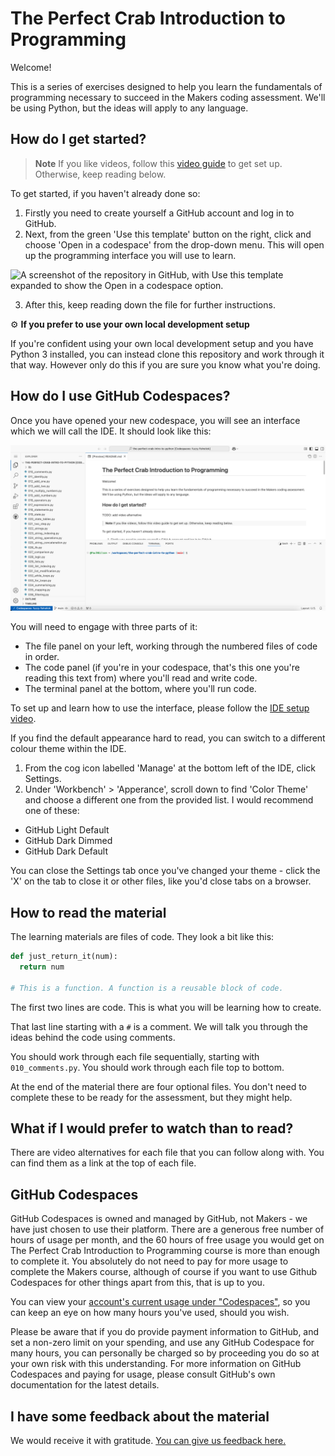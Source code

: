 # The Perfect Crab Introduction to Programming

Welcome!

This is a series of exercises designed to help you learn the fundamentals of
programming necessary to succeed in the Makers coding assessment. We'll be using
Python, but the ideas will apply to any language.

## How do I get started?

> **Note**
> If you like videos, follow this [video
> guide](https://vimeo.com/1061335416/4f5eb4a48f) to get set up. Otherwise, keep
> reading below.

To get started, if you haven't already done so:

1. Firstly you need to create yourself a GitHub account and log in to GitHub.
2. Next, from the green 'Use this template' button on the right, click and
   choose 'Open in a codespace' from the drop-down menu. This will open up the
   programming interface you will use to learn.

![A screenshot of the repository in GitHub, with Use this template expanded to
show the Open in a codespace option.](images/open-in-codespace.png)

3. After this, keep reading down the file for further instructions.

⚙️ **If you prefer to use your own local development setup**

If you're confident using your own local development setup and you have Python 3
installed, you can instead clone this repository and work through it that way.
However only do this if you are sure you know what you're doing.

## How do I use GitHub Codespaces?

Once you have opened your new codespace, you will see an interface which we will
call the IDE. It should look like this:

![A screenshot of the interface with the files on the left, the code in the middle, and the terminal at the bottom.](images/codespace-interface.png)

You will need to engage with three parts of it:

* The file panel on your left, working through the numbered files of code in order.
* The code panel (if you're in your codespace, that's this one you're reading
  this text from) where you'll read and write code.
* The terminal panel at the bottom, where you'll run code.

To set up and learn how to use the interface, please follow the [IDE setup
video](https://vimeo.com/1061335416/4f5eb4a48f).

If you find the default appearance hard to read, you can switch to a different
colour theme within the IDE.

1. From the cog icon labelled 'Manage' at the bottom left of the IDE, click
   Settings.
2. Under 'Workbench' > 'Apperance', scroll down to find 'Color Theme' and choose
   a different one from the provided list. I would recommend one of these:

* GitHub Light Default
* GitHub Dark Dimmed
* GitHub Dark Default

You can close the Settings tab once you've changed your theme - click the 'X' on
the tab to close it or other files, like you'd close tabs on a browser.

## How to read the material

The learning materials are files of code. They look a bit like this:

```python
def just_return_it(num):
  return num

# This is a function. A function is a reusable block of code.
```

The first two lines are code. This is what you will be learning how to create.

That last line starting with a `#` is a comment. We will talk you through the
ideas behind the code using comments.

You should work through each file sequentially, starting with `010_comments.py`.
You should work through each file top to bottom.

At the end of the material there are four optional files. You don't need to
complete these to be ready for the assessment, but they might help.

## What if I would prefer to watch than to read?

There are video alternatives for each file that you can follow along with. You
can find them as a link at the top of each file.

## GitHub Codespaces

GitHub Codespaces is owned and managed by GitHub, not Makers - we have just
chosen to use their platform. There are a generous free number of hours of usage
per month, and the 60 hours of free usage you would get on The Perfect Crab
Introduction to Programming course is more than enough to complete it. You
absolutely do not need to pay for more usage to complete the Makers course,
although of course if you want to use Github Codespaces for other things apart
from this, that is up to you.

You can view your [account's current usage under
"Codespaces"](https://github.com/settings/billing/summary), so you can keep an
eye on how many hours you've used, should you wish.

Please be aware that if you do provide payment information to GitHub, and set a
non-zero limit on your spending, and use any GitHub Codespace for many hours,
you can personally be charged so by proceeding you do so at your own risk with
this understanding. For more information on GitHub Codespaces and paying for
usage, please consult GitHub's own documentation for the latest details.

## I have some feedback about the material

We would receive it with gratitude. [You can give us feedback
here.](https://forms.gle/Vo76eDCGRrWngWkD7)
